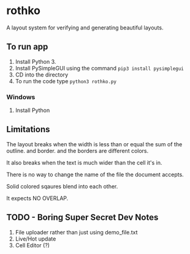 # rothko
A layout system for verifying and generating beautiful layouts.

## To run app
1. Install Python 3.
2. Install PySimpleGUI using the command `pip3 install pysimplegui`
3. CD into the directory
4. To run the code type `python3 rothko.py`
### Windows
1. Install Python


## Limitations
The layout breaks when the width is less than or equal the sum of the outline.
and border. and the borders are different colors.

It also breaks when the text is much wider than the cell it's in.

There is no way to change the name of the file the document accepts.

Solid colored sqaures blend into each other.

It expects NO OVERLAP.

## TODO - Boring Super Secret Dev Notes
1. File uploader rather than just using demo_file.txt
2. Live/Hot update
3. Cell Editor (?)